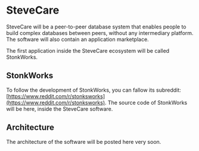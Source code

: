 # SteveCare
SteveCare will be a peer-to-peer database system that enables people to build complex databases between peers, without any intermediary platform.  The software will also contain an application marketplace.

The first application inside the SteveCare ecosystem will be called StonkWorks.

## StonkWorks
To follow the development of  StonkWorks, you can fallow its subreddit: [https://www.reddit.com/r/stonksworks](https://www.reddit.com/r/stonksworks).  The source code of StonkWorks will be here, inside the SteveCare software.

## Architecture
The architecture of the software will be posted here very soon.
